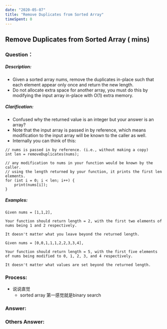 ```yaml
---
date: "2020-05-07"
title: "Remove Duplicates from Sorted Array"
timeSpent: 0
---
```


## Remove Duplicates from Sorted Array ( mins)

### Question：

##### Description:
* Given a sorted array nums, remove the duplicates in-place such that each element appear only once and return the new length.
* Do not allocate extra space for another array, you must do this by modifying the input array in-place with O(1) extra memory.

##### Clarification:
* Confused why the returned value is an integer but your answer is an array?
* Note that the input array is passed in by reference, which means modification to the input array will be known to the caller as well.
* Internally you can think of this:
```
// nums is passed in by reference. (i.e., without making a copy)
int len = removeDuplicates(nums);

// any modification to nums in your function would be known by the caller.
// using the length returned by your function, it prints the first len elements.
for (int i = 0; i < len; i++) {
    print(nums[i]);
}
```

##### Examples:
```
Given nums = [1,1,2],

Your function should return length = 2, with the first two elements of nums being 1 and 2 respectively.

It doesn't matter what you leave beyond the returned length.

Given nums = [0,0,1,1,1,2,2,3,3,4],

Your function should return length = 5, with the first five elements of nums being modified to 0, 1, 2, 3, and 4 respectively.

It doesn't matter what values are set beyond the returned length.
```

### Process:
- 说说直觉
  - sorted array 第一感觉就是binary search

### Answer:

### Others Answer:
